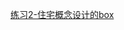 [练习2-住宅概念设计的box](https://github.com/quanbinn/Learn-Revit-the-Parametric-Way/blob/master/chapters/%E7%AB%A06-Revit%E4%BD%BF%E7%94%A8%E7%9A%84%E6%A0%B8%E5%BF%83%E6%96%B9%E6%B3%95-%E6%8B%BC%E8%A3%85N%E4%B8%AA%E6%A8%A1%E5%9D%97/%E7%BB%83%E4%B9%A02-%E4%BD%8F%E5%AE%85%E6%A6%82%E5%BF%B5%E8%AE%BE%E8%AE%A1%E7%9A%84box.md)